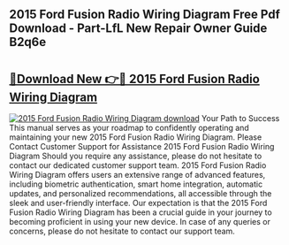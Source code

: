 ## 2015 Ford Fusion Radio Wiring Diagram Free Pdf Download - Part-LfL New Repair Owner Guide B2q6e

# <h2><a href="http://dfibvy.blite.top/?on=2015+Ford+Fusion+Radio+Wiring+Diagram">🔗Download New 👉🔴 2015 Ford Fusion Radio Wiring Diagram</a></h2>

[![2015 Ford Fusion Radio Wiring Diagram download](https://i.imgur.com/lujVjoI.png)](http://dfibvy.blite.top/?on=2015+Ford+Fusion+Radio+Wiring+Diagram)
Your Path to Success This manual serves as your roadmap to confidently operating and maintaining your new 2015 Ford Fusion Radio Wiring Diagram. Please Contact Customer Support for Assistance 2015 Ford Fusion Radio Wiring Diagram Should you require any assistance, please do not hesitate to contact our dedicated customer support team. 2015 Ford Fusion Radio Wiring Diagram offers users an extensive range of advanced features, including biometric authentication, smart home integration, automatic updates, and personalized recommendations, all accessible through the sleek and user-friendly interface. Our expectation is that the 2015 Ford Fusion Radio Wiring Diagram has been a crucial guide in your journey to becoming proficient in using your new device. In case of any queries or concerns, please do not hesitate to contact our support team.
